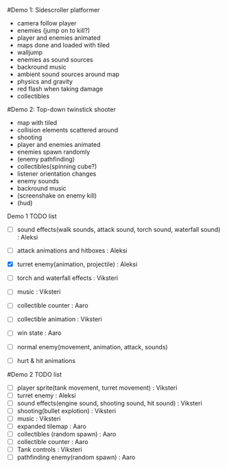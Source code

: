 #Demo 1: Sidescroller platformer

- camera follow player
- enemies (jump on to kill?)
- player and enemies animated
- maps done and loaded with tiled
- walljump
- enemies as sound sources
- backround music
- ambient sound sources around map
- physics and gravity
- red flash when taking damage
- collectibles

#Demo 2: Top-down twinstick shooter

- map with tiled
- collision elements scattered around
- shooting
- player and enemies animated
- enemies spawn randomly
- (enemy pathfinding)
- collectibles(spinning cube?)
- listener orientation changes
- enemy sounds
- backround music
- (screenshake on enemy kill)
- (hud)


Demo 1 TODO list
- [ ] sound effects(walk sounds, attack sound, torch sound, waterfall sound) : Aleksi
- [ ] attack animations and hitboxes : Aleksi
- [x] turret enemy(animation, projectile) : Aleksi
- [ ] torch and waterfall effects : Viksteri
- [ ] music : Viksteri
- [ ] collectible counter : Aaro
- [ ] collectible animation : Viksteri
- [ ] win state : Aaro
- [ ] normal enemy(movement, animation, attack, sounds)
- [ ] hurt & hit animations


#Demo 2 TODO list
- [ ] player sprite(tank movement, turret movement) : Viksteri
- [ ] turret enemy : Aleksi
- [ ] sound effects(engine sound, shooting sound, hit sound) : Viksteri
- [ ] shooting(bullet explotion) : Viksteri
- [ ] music : Viksteri
- [ ] expanded tilemap : Aaro
- [ ] collectibles (random spawn) : Aaro
- [ ] collectible counter : Aaro
- [ ] Tank controls : Viksteri
- [ ] pathfinding enemy(random spawn) : Aaro
